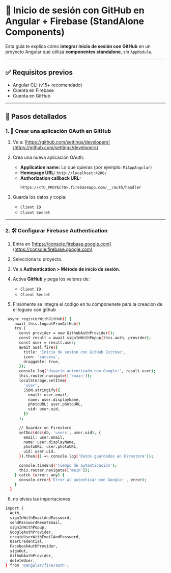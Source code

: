 
# 🔐 Inicio de sesión con GitHub en Angular + Firebase (StandAlone Components)

Esta guía te explica cómo **integrar inicio de sesión con GitHub** en un proyecto Angular que utiliza **componentes standalone**, sin `AppModule`.

---

## ✅ Requisitos previos

- Angular CLI (v15+ recomendado)
- Cuenta en Firebase
- Cuenta en GitHub

---

## 🧭 Pasos detallados

### 1. 🔧 Crear una aplicación OAuth en GitHub

1. Ve a: [https://github.com/settings/developers](https://github.com/settings/developers)
2. Crea una nueva aplicación OAuth:
   - **Application name:** Lo que quieras (por ejemplo: `MiAppAngular`)
   - **Homepage URL:** `http://localhost:4200/`
   - **Authorization callback URL:**  
     ```
     https://<TU_PROYECTO>.firebaseapp.com/__/auth/handler
     ```

3. Guarda los datos y copia:
   - `Client ID`
   - `Client Secret`

---

### 2. 🛠️ Configurar Firebase Authentication

1. Entra en [https://console.firebase.google.com](https://console.firebase.google.com)
2. Selecciona tu proyecto.
3. Ve a **Authentication > Método de inicio de sesión**.
4. Activa **GitHub** y pega los valores de:
   - `Client ID`
   - `Client Secret`

5. Finalmente se Integra el codigo en tu componenete para la creacion de el logueo con github

```bash
 async registerWithGitHub() {
    await this.logoutFromGitHub()
    try {
      const provider = new GithubAuthProvider();
      const result = await signInWithPopup(this.auth, provider);
      const user = result.user;
      await Swal.fire({
        title: 'Inicio de sesion con GitHub Exitoso',
        icon: 'success',
        draggable: true,
      });
      console.log('Usuario autenticado con Google:', result.user);
      this.router.navigate(['/main']);
      localStorage.setItem(
        'user',
        JSON.stringify({
          email: user.email,
          name: user.displayName,
          photoURL: user.photoURL,
          uid: user.uid,
        })
      );

      // Guardar en Firestore
      setDoc(doc(db, 'users', user.uid), {
        email: user.email,
        name: user.displayName,
        photoURL: user.photoURL,
        uid: user.uid,
      }).then(() => console.log('Datos guardados en Firestore'));

      console.timeEnd('Tiempo de autenticación');
      this.router.navigate(['main']);
    } catch (error: any) {
      console.error('Error al autenticar con Google:', error);
    }
  }
```
6. no olvies las importaciones

```bash
import {
  Auth,
  signInWithEmailAndPassword,
  sendPasswordResetEmail,
  signInWithPopup,
  GoogleAuthProvider,
  createUserWithEmailAndPassword,
  UserCredential,
  FacebookAuthProvider,
  signOut,
  GithubAuthProvider,
  deleteUser,
} from '@angular/fire/auth';
```












